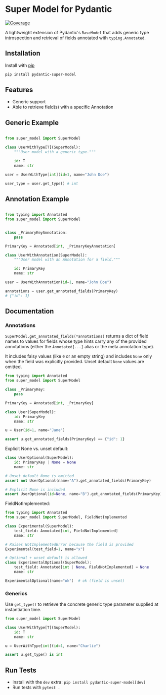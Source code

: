 # Super Model for Pydantic

[![Coverage](https://img.shields.io/codecov/c/github/julien777z/pydantic-super-model?branch=main&label=Coverage)](https://codecov.io/gh/julien777z/pydantic-super-model)

A lightweight extension of Pydantic's `BaseModel` that adds generic type introspection and retrieval of fields annotated with `typing.Annotated`.

## Installation

Install with [pip](https://pip.pypa.io/en/stable/)
```bash
pip install pydantic-super-model
```

## Features

- Generic support
- Able to retrieve field(s) with a specific Annotation

## Generic Example

```python

from super_model import SuperModel

class UserWithType[T](SuperModel):
    """User model with a generic type."""

    id: T
    name: str

user = UserWithType[int](id=1, name="John Doe")

user_type = user.get_type() # int
```

## Annotation Example

```python

from typing import Annotated
from super_model import SuperModel


class _PrimaryKeyAnnotation:
    pass

PrimaryKey = Annotated[int, _PrimaryKeyAnnotation]

class UserWithAnnotation(SuperModel):
    """User model with an Annotation for a field."""

    id: PrimaryKey
    name: str

user = UserWithAnnotation(id=1, name="John Doe")

annotations = user.get_annotated_fields(PrimaryKey)
# {"id": 1}
```

## Documentation

### Annotations

`SuperModel.get_annotated_fields(*annotations)` returns a dict of field names to values for fields whose type hints carry any of the provided annotations (either the `Annotated[...]` alias or the meta annotation type).

It includes falsy values (like `0` or an empty string) and includes `None` only when the field was explicitly provided. Unset default `None` values are omitted.

```python
from typing import Annotated
from super_model import SuperModel

class _PrimaryKey:
    pass

PrimaryKey = Annotated[int, _PrimaryKey]

class User(SuperModel):
    id: PrimaryKey
    name: str

u = User(id=1, name="Jane")

assert u.get_annotated_fields(PrimaryKey) == {"id": 1}
```

Explicit None vs. unset default:

```python
class UserOptional(SuperModel):
    id: PrimaryKey | None = None
    name: str

# Unset default None is omitted
assert not UserOptional(name="A").get_annotated_fields(PrimaryKey)

# Explicit None is included
assert UserOptional(id=None, name="B").get_annotated_fields(PrimaryKey) == {"id": None}
```

FieldNotImplemented:

```python
from typing import Annotated
from super_model import SuperModel, FieldNotImplemented

class Experimental(SuperModel):
    test_field: Annotated[int, FieldNotImplemented]
    name: str

# Raises NotImplementedError because the field is provided
Experimental(test_field=1, name="x")

# Optional + unset default is allowed
class ExperimentalOptional(SuperModel):
    test_field: Annotated[int | None, FieldNotImplemented] = None
    name: str

ExperimentalOptional(name="ok")  # ok (field is unset)
```

### Generics

Use `get_type()` to retrieve the concrete generic type parameter supplied at instantiation time.

```python
from super_model import SuperModel

class UserWithType[T](SuperModel):
    id: T
    name: str

u = UserWithType[int](id=1, name="Charlie")

assert u.get_type() is int
```

## Run Tests

* Install with the `dev` extra: `pip install pydantic-super-model[dev]`
* Run tests with `pytest .`